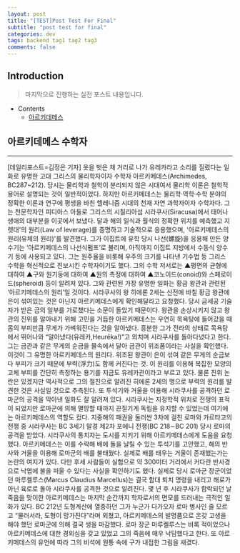```yaml
---
layout: post
title: "[TEST]Post Test For Final"
subtitle: "post test for final"
categories: dev
tags: backend tag1 tag2 tag3
comments: false
---
```


## Introduction
> 마지막으로 진행하는 실전 포스트 내용입니다.
  
- Contents
	- [아르키데메스](#아르키데메스-수학자)  
  
  
## 아르키데메스 수학자  
---  
[데일리포스트=김정은 기자] 옷을 벗은 채 거리로 나가 유레카라고 소리를 질렀다는 일화로 유명한 고대 그리스의 물리학자이자 수학자 아르키메데스(Archimedes, BC287~212). 당시는 물리학과 철학이 분리되지 않은 시대여서 물리학 이론은 철학적 용어로 설명되는 것이 일반적이었다. 하지만 아르키메데스는 물리학·역학·수학 분야의 정확한 이론과 연구에 평생을 바친 헬레니즘 시대의 천재 자연 과학자이자 수학자다. 그는 천문학자인 피디아스 아들로 그리스의 시칠리아섬 시라쿠사(Siracusa)에서 태어나 생애의 대부분을 이곳에서 보냈다. 달과 해의 일식과 월식의 정확한 위치를 예측했고 지렛대'의 원리(Law of leverage)를 증명하고 기술적으로 응용했으며, '아르키메데스의 원리(유체의 원리)'를 발견했다. 그가 이집트에 유학 당시 나선(螺旋)을 응용해 만든 양수기는 ‘아르키메데스의 나선식펌프’로 불리며, 아직까지 이집트 지방에서 수동식 양수기 등에 사용되고 있다. 그는 원주율을 비롯해 우주의 크기를 나타낸 기수법 등 그리스 수학을 혁신적으로 진보시킨 수학자이기도 했다. 그의 수학 저서로는 ▲평면의 균형에 대하여 ▲구와 원기둥에 대하여 ▲원의 측정에 대하여 ▲코노이드(conoid)와 스페로이드(spheroid) 등이 알려져 있다. 그와 관련된 가장 유명한 일화는 황금 왕관과 관련된 ‘아르키메데스의 원리’일 것이다. 시라쿠사의 왕 히에론 2세는 신전에 바칠 황금 왕관에 은이 섞여있는 것은 아닌지 아르키메데스에게 확인해달라고 요청했다. 당시 금세공 기술자가 받은 금의 일부를 가로챘다는 소문이 돌았기 때문이다. 왕관을 손상시키지 않고 왕관의 진위를 알아내기 위해 고민을 거듭한 아르키메데스는 우연히 목욕탕에 들어갔을 때 몸의 부피만큼 무게가 가벼워진다는 것을 알아냈다. 흥분한 그가 전라의 상태로 목욕탕에서 뛰어나와 “알아냈다(유레카,Heurēka!)”고 외치며 시라쿠사를 돌아다녔다고 한다. 그는 금관과 같은 무게의 순금을 물속에서 달아 금관이 위조품이라는 사실을 확인했다. 이것이 그 유명한 아르키메데스의 원리다. 위조된 왕관이 은이 섞여 같은 무게의 순금보다 부피가 크기 때문에 부력(浮力)도 함께 커진다는 것. 이 원리를 이용해 복잡한 모양의 고체 부피를 간단히 측정하는 용기를 지금도 유레카관이라고 부르고 있다. 물론 진위 논란은 있겠지만 역사적으로 그의 절친으로 알려진 히에론 2세의 명으로 부력의 원리를 발견한 것은 사실일 것으로 추측된다. 또 투석기와 거울을 이용해 시라쿠사를 공격하던 로마군의 공격을 막아낸 일화도 잘 알려져 있다. 시라쿠사는 지정학적 위치로 전쟁의 표적이 되었지만 로마군에 의해 멸망할 때까지 끈질기게 독립을 유지할 수 있었는데 여기에는 아르키메데스의 역할도 컸다. 지중해의 패권을 둘러싼 3차에 걸친 로마와 카르타고의 전쟁 중 시라쿠사는 BC 3세기 말경 제2차 포에니 전쟁(BC 218∼BC 201) 당시 로마의 공격을 받았다. 시라쿠사의 통치자는 도시를 지키기 위해 아르키메데스에게 도움을 요청했다. 아르키메데스는 이를 수락해 배에 돌을 날릴 수 있는 투석기를 고안했고, 해의 반사와 거울을 이용해 로마군의 배를 불태웠다. 실제로 배를 태우는 거울이 존재했는가는 논란의 여지가 있다. 다만 후세 사람들이 실험으로 약 300미터 거리에서 커다란 반사경으로 낙엽에 불을 피울 수 있다는 사실을 확인하기도 했다. 실제로 당시 로마군 장군이었던 마루켈루스(Marcus Claudius Marcellus)는 결국 함대 퇴치 명령을 내리고 해로가 아닌 육로로 돌아 시라쿠사를 공격한 것으로 알려진다. 몇 년 후 시라쿠사가 함락되던 날 죽음을 맞이한 아르키메데스는 마지막 순간까지 학자로서의 면모를 드러내는 극적인 일화가 있다. BC 212년 도형계산에 열중하던 그가 누군가 다가오자 로마 병사인 줄 모르고 “물러서라, 도형이 망가진다”라며 외쳤고, 아르키메데스의 발명품으로 온갖 고생을 해야 했던 로마군에 의해 결국 생을 마감했다. 로마 장군 마루켈루스는 비록 적이었으나 아르키메데스에 대한 경외심을 갖고 있었고 그의 죽음에 매우 낙담했다고 한다. 또 아르키메데스의 유언에 따라 그의 비석에 원통 속에 구가 내접한 그림을 새겼다.  
